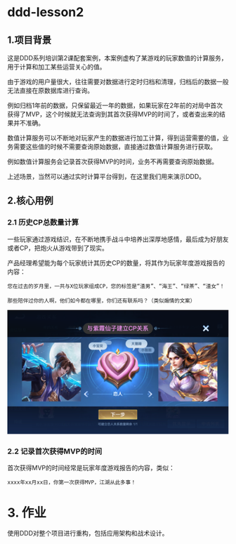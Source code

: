 # ddd-lesson2

## 1.项目背景

这是DDD系列培训第2课配套案例，本案例虚构了某游戏的玩家数值的计算服务，用于计算和加工某些运营关心的值。

由于游戏的用户量很大，往往需要对数据进行定时归档和清理，归档后的数据一般无法直接在原数据库进行查询。

例如归档1年前的数据，只保留最近一年的数据，如果玩家在2年前的对局中首次获得了MVP，这个时候就无法查询到其首次获得MVP的时间了，或者查出来的结果并不准确。

数值计算服务可以不断地对玩家产生的数据进行加工计算，得到运营需要的值，业务需要这些值的时候不需要查询原始数据，直接通过数值计算服务进行获取。

例如数值计算服务会记录首次获得MVP的时间，业务不再需要查询原始数据。

上述场景，当然可以通过实时计算平台得到，在这里我们用来演示DDD。

## 2.核心用例

### 2.1 历史CP总数量计算

一些玩家通过游戏结识，在不断地携手战斗中培养出深厚地感情，最后成为好朋友或者CP，把炮火从游戏带到了现实。

产品经理希望能为每个玩家统计其历史CP的数量，将其作为玩家年度游戏报告的内容：
```text
您在过去的岁月里，一共与X位玩家组成CP，您的标签是“渣男”、“海王”、“绿茶”、“渣女”！

那些陪伴过你的人啊，他们如今都在哪里，你们还有联系吗？（类似煽情的文案）
```
![CP](assets/cp.png)

### 2.2 记录首次获得MVP的时间

首次获得MVP的时间经常是玩家年度游戏报告的内容，类似：

```text
xxxx年xx月xx日，你第一次获得MVP，江湖从此多事！
```

# 3. 作业

使用DDD对整个项目进行重构，包括应用架构和战术设计。
